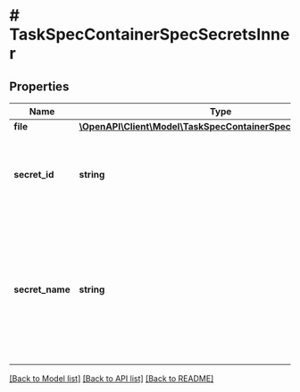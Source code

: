 # # TaskSpecContainerSpecSecretsInner

## Properties

Name | Type | Description | Notes
------------ | ------------- | ------------- | -------------
**file** | [**\OpenAPI\Client\Model\TaskSpecContainerSpecSecretsInnerFile**](TaskSpecContainerSpecSecretsInnerFile.md) |  | [optional]
**secret_id** | **string** | SecretID represents the ID of the specific secret that we&#39;re referencing. | [optional]
**secret_name** | **string** | SecretName is the name of the secret that this references, but this is just provided for lookup/display purposes. The secret in the reference will be identified by its ID. | [optional]

[[Back to Model list]](../../README.md#models) [[Back to API list]](../../README.md#endpoints) [[Back to README]](../../README.md)

